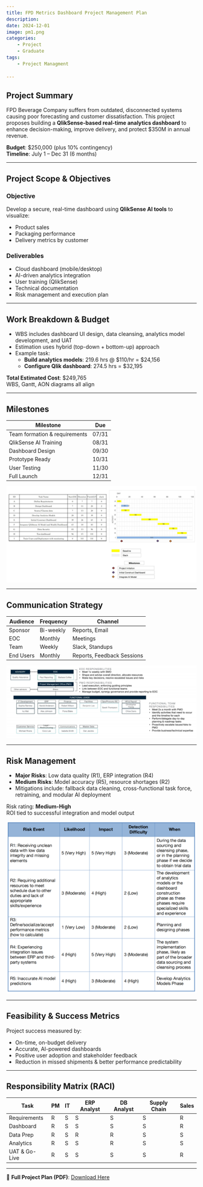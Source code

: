 ```yaml
---
title: FPD Metrics Dashboard Project Management Plan
description: 
date: 2024-12-01
image: pm1.png
categories:
    - Project
    - Graduate
tags:
    - Project Managment

---
```


##  Project Summary

FPD Beverage Company suffers from outdated, disconnected systems causing poor forecasting and customer dissatisfaction. This project proposes building a **QlikSense-based real-time analytics dashboard** to enhance decision-making, improve delivery, and protect $350M in annual revenue.

**Budget**: $250,000 (plus 10% contingency)  
**Timeline**: July 1 – Dec 31 (6 months)

---

##  Project Scope & Objectives

###  Objective
Develop a secure, real-time dashboard using **QlikSense AI tools** to visualize:
- Product sales
- Packaging performance
- Delivery metrics by customer

###  Deliverables
- Cloud dashboard (mobile/desktop)
- AI-driven analytics integration
- User training (QlikSense)
- Technical documentation
- Risk management and execution plan

---

##  Work Breakdown & Budget

- WBS includes dashboard UI design, data cleansing, analytics model development, and UAT
- Estimation uses hybrid (top-down + bottom-up) approach
- Example task:  
  - **Build analytics models**: 219.6 hrs @ $110/hr = $24,156  
  - **Configure Qlik dashboard**: 274.5 hrs = $32,195

 **Total Estimated Cost**: $249,765  
 WBS, Gantt, AON diagrams all align

---

##  Milestones

| Milestone | Due |
|-----------|-----|
| Team formation & requirements | 07/31 |
| QlikSense AI Training         | 08/31 |
| Dashboard Design              | 09/30 |
| Prototype Ready               | 10/31 |
| User Testing                  | 11/30 |
| Full Launch                   | 12/31 |

![Gantt Chart with milestones](pm3.png)

---

##  Communication Strategy

| Audience | Frequency | Channel |
|----------|-----------|---------|
| Sponsor  | Bi-weekly | Reports, Email |
| EOC      | Monthly   | Meetings |
| Team     | Weekly    | Slack, Standups |
| End Users| Monthly   | Reports, Feedback Sessions |

![.Project Organization](pm2.png)

---

##  Risk Management

- **Major Risks**: Low data quality (R1), ERP integration (R4)  
- **Medium Risks**: Model accuracy (R5), resource shortages (R2)  
- Mitigations include: fallback data cleaning, cross-functional task force, retraining, and modular AI deployment

 Risk rating: **Medium-High**  
 ROI tied to successful integration and model output

![Risk Assessment Matrix](pm4.png)

---

##  Feasibility & Success Metrics

Project success measured by:
- On-time, on-budget delivery
- Accurate, AI-powered dashboards
- Positive user adoption and stakeholder feedback
- Reduction in missed shipments & better performance predictability

---

##  Responsibility Matrix (RACI)

| Task | PM | IT | ERP Analyst | DB Analyst | Supply Chain | Sales |
|------|----|----|-------------|------------|---------------|-------|
| Requirements | R | S | S | S | S | R |
| Dashboard | R | S | S | S | S | R |
| Data Prep  | R | S | R | R | S | S |
| Analytics  | R | S | S | R | S | S |
| UAT & Go-Live | R | S | S | S | S | R |

---

📎 **Full Project Plan (PDF)**: [Download Here](projectplan.pdf)